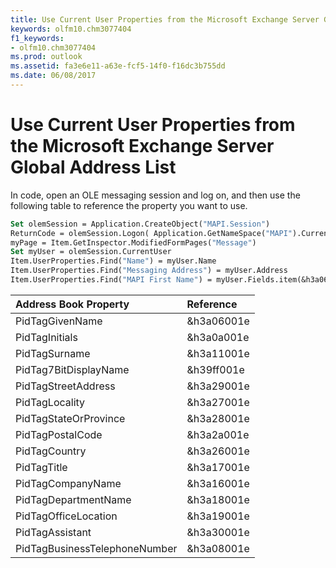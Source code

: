 ```yaml
---
title: Use Current User Properties from the Microsoft Exchange Server Global Address List
keywords: olfm10.chm3077404
f1_keywords:
- olfm10.chm3077404
ms.prod: outlook
ms.assetid: fa3e6e11-a63e-fcf5-14f0-f16dc3b755dd
ms.date: 06/08/2017
---
```



# Use Current User Properties from the Microsoft Exchange Server Global Address List

In code, open an OLE messaging session and log on, and then use the following table to reference the property you want to use.


```vb
Set olemSession = Application.CreateObject("MAPI.Session") 
ReturnCode = olemSession.Logon( Application.GetNameSpace("MAPI").CurrentUser, "", False, False, 0 ) 
myPage = Item.GetInspector.ModifiedFormPages("Message") 
Set myUser = olemSession.CurrentUser 
Item.UserProperties.Find("Name") = myUser.Name 
Item.UserProperties.Find("Messaging Address") = myUser.Address 
Item.UserProperties.Find("MAPI First Name") = myUser.Fields.item(&h3a06001e)
```



|**Address Book Property**|**Reference**|
|:-----|:-----|
|PidTagGivenName|&h3a06001e|
|PidTagInitials|&h3a0a001e|
|PidTagSurname|&h3a11001e|
|PidTag7BitDisplayName|&h39ff001e|
|PidTagStreetAddress|&h3a29001e|
|PidTagLocality|&h3a27001e|
|PidTagStateOrProvince|&h3a28001e|
|PidTagPostalCode|&h3a2a001e|
|PidTagCountry|&h3a26001e|
|PidTagTitle|&h3a17001e|
|PidTagCompanyName|&h3a16001e|
|PidTagDepartmentName|&h3a18001e|
|PidTagOfficeLocation|&h3a19001e|
|PidTagAssistant|&h3a30001e|
|PidTagBusinessTelephoneNumber|&h3a08001e|

